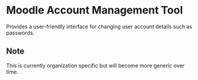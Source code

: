 # Moodle Account Management Tool
Provides a user-friendly interface for changing user account details such as passwords.

## Note
This is currently organization specific but will become more generic over time.
